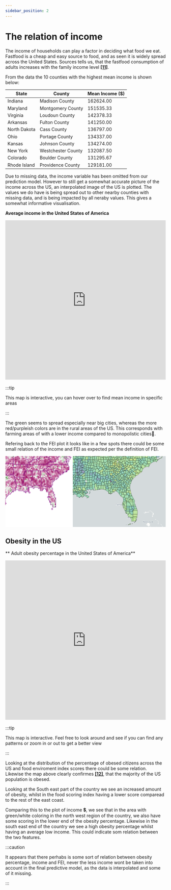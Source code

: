 ```yaml
---
sidebar_position: 2
---
```



# The relation of income

The income of households can play a factor in deciding what food we eat. Fastfood is a cheap and easy source to food, and as seen it is widely spread across the United States. Sources tells us, that the fastfood consumption of adults increases with the family income level **[[11]](https://www.cdc.gov/nchs/products/databriefs/db322.htm)**.

From the data the 10 counties with the highest mean income is shown below:

|State|County|	Mean Income ($)|
|---	|---	|---   |
|Indiana	|Madison County|	162624.00|
|Maryland	|Montgomery County|	151535.33|
|Virginia	|Loudoun County|	142378.33|
|Arkansas	|Fulton County|	141250.00|
|North Dakota|	Cass County|	136797.00|
|Ohio	|Portage County|	134337.00|
|Kansas	|Johnson County|	134274.00|
|New York	|Westchester County|	132087.50|
|Colorado	|Boulder County|	131295.67|
|Rhode Island	|Providence County|	129181.00|

Due to missing data, the income variable has been omitted from our prediction model. However to still get a somewhat accurate picture of the income across the US, an interpolated image of the US is plotted. The values we do have is being spread out to other nearby counties with missing data, and is being impacted by all neraby values.
This gives a somewhat informative visualisation.

**Average income in the United States of America**
<iframe src="https://peetzie.github.io/SocialData_InteractiveMaps/income.html"
	sandbox="allow-same-origin allow-scripts"
	width="100%"
	height="500"
	scrolling="yes"
	seamless="seamless"
	frameborder="0">
</iframe>

:::tip

This map is interactive, you can hover over to find mean income in specific areas 

:::

The green seems to spread especially near big cities, whereas the more red/purpleish colors are in the rural areas of the US. This corresponds with farming areas of with a lower income compared to monopolistic cities🏢. 

Refering back to the FEI plot it looks like in a few spots there could be some small relation of the income and FEI as expected per the definition of FEI. 

[ ![](comparison.png) ](comparison.png)

## Obesity in the US
** Adult obesity percentage in the United States of America**
<iframe src="https://peetzie.github.io/SocialData_InteractiveMaps/obesitypercentage.html"
	sandbox="allow-same-origin allow-scripts"
	width="100%"
	height="500"
	scrolling="yes"
	seamless="seamless"
	frameborder="0">
</iframe>

:::tip

This map is interactive. Feel free to look around and see if you can find any patterns or zoom in or out to get a better view

:::

Looking at the distribution of the percentage of obesed citizens across the US and food enviroment index scores there could be some relation. 
Likewise the map above clearly confirmes **[[12]](https://www.ncbi.nlm.nih.gov/pmc/articles/PMC4214609/)**, that the majority of the US population is obesed. 

Looking at the South east part of the country we see an increased amount of obesity, whilst in the food scoring index having a lower score comparead to the rest of the east coast. 

Comparing this to the plot of income 💲, we see that in the area with green/white coloring in the north west region of the country, we also have some scoring in the lower end of the obesity percentage. 
Likewise in the south east end of the country we see a high obesity percentage whilst having an average low income. 
This could indicate som relation between the two features.


:::caution

It appears that there perhabs is some sort of relation between obesity percentage, income and FEI, never the less income wont be taken into account in the final predictive model, as the data is interpolated and some of it missing. 

:::